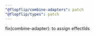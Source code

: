 ```yaml
---
"@flopflip/combine-adapters": patch
"@flopflip/types": patch
---
```


fix(combine-adapter): to assign effectIds
